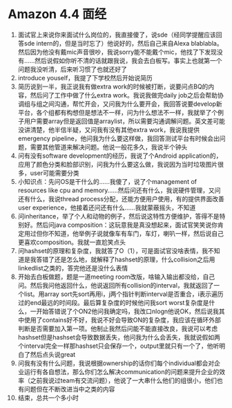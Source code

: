 # Amazon 4.4 面经

1. 面试官上来说你来面试什么岗位的，我直接傻了，说sde（经同学提醒应该回答sde intern的，但是当时忘了）他说好的，然后自己来自Alexa blablabla。然后因为他没有戴mic声音很吵，我说sorry能不能戴个mic，他找了下发现没有……然后说假如你听不清的话就跟我说，我会去白板写。事实上也就第一个问题我没听清，后来听习惯了也就还好了
2. introduce youself，我提了下学校然后开始说简历
3. 简历说到一半，我正说我有做extra work的时候被打断，说要问点BQ的内容，然后问了工作中做了什么extra work。我说我做完daily job之后会帮助协调组与组之间沟通，帮忙开会，又问我为什么要开会，我回答说要develop新平台，各个组都有构想但是想法不一样，问为什么想法不一样，我就举了个例子用户需要array但是返回值是arraylist，所以需要沟通调解问题。英文差可能没讲清楚，他半信半疑，又问我有没有其他extra work，我说我提供emergency pipeline，他问我为什么要这样做，我回答测试平台有时候会出问题，需要其他管道来解决问题。他说一般花多久，我说半个钟头
4. 问有没有software development的经历，我说了个Android application的，应用了颜色分类和脸部识别，问我为什么要这么做，我说因为当时垃圾图片很多，user可能需要分类
5. 小知识点：先问OS是干什么的……我傻了，说了个management of resources like cpu and memory……然后问还有什么，我说硬件管理，又问还有什么，我说thread process分配，还能方便用户使用，有的提供界面改善user experience，他接着还问还有什么……我就蒙蔽摇头，不知道
6. 问inheritance，举了个人和动物的例子，然后说这特性方便维护，答得不是特别好。然后问java composition：这玩意我是真没想起来，面试官笑笑说你肯定用过但你不知道，他举例子说就像车有车门，车灯，喇叭一样，然后说自己更喜欢composition。我就一直尬笑点头
7. 问hashset的原理和复杂度，我就答了O（1），可是面试官没啥表情，我不知道是我答错了还是怎么地，就解释了hashset的原理，什么collision之后用linkedlist之类的，答完他还是没什么表情
8. 开始去白板做题，题是一道meeting room改版，啥输入输出都没给，自己问。然后我问他返回什么，他说返回所有collision的interval，我就返回了一个list。用array sort先sort再用i，j两个指针判断interval是否重合，i表示遍历过的end最远的时间段。最后算复杂度的时候他问我sort worst复杂度是什么，一开始答错说了个ON2他问我确定吗，我改口nlogn他说OK，然后说我其中使用了contains好不好，我说不好会导致ON的复杂度，我应该在循环外部判断是否需要加入第一项。他制止我然后问能不能直接改良，我说可以考虑hashset但是hashset会导致数据丢失，他问我为什么会丢失，我就说假如两个interval完全一样那hashset只会保存一个，output里就只有一个了，他听明白了然后点头说great
9. 问我有没有什么问题，我说根据ownership的话你们每个individual都会对企业运行有各自想法，那么你们怎么解决communication的问题来提升企业的效率（之前我说过team有交流问题），他说了一大串什么他们的组很小，他们也有问题但在不断改进当中之类的内容
10. 结束，总共一个多小时